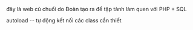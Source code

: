 đây là web củ chuối do Đoàn tạo ra để tập tành làm quen với PHP + SQL 


autoload -- tự động kết nối các class cần thiết
